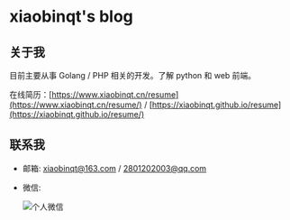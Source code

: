 # xiaobinqt's blog

## 关于我

目前主要从事 Golang / PHP 相关的开发。了解 python 和 web 前端。

在线简历：[https://www.xiaobinqt.cn/resume](https://www.xiaobinqt.cn/resume/) / [https://xiaobinqt.github.io/resume](https://xiaobinqt.github.io/resume/)

## 联系我

+ 邮箱: xiaobinqt@163.com / 2801202003@qq.com

+ 微信:

  ![个人微信](https://cdn.xiaobinqt.cn/xiaobinqt.io/20220316/fa2dcf94966c4070936ef469d0c184af.jpg?imageView2/0/interlace/1/q/50|imageslim)




